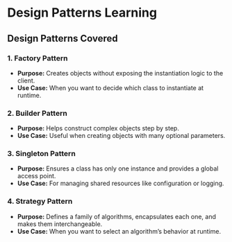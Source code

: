 # Design Patterns Learning

## Design Patterns Covered

### 1. **Factory Pattern**
- **Purpose:** Creates objects without exposing the instantiation logic to the client.  
- **Use Case:** When you want to decide which class to instantiate at runtime.  

### 2. **Builder Pattern**
- **Purpose:** Helps construct complex objects step by step.  
- **Use Case:** Useful when creating objects with many optional parameters.  

### 3. **Singleton Pattern**
- **Purpose:** Ensures a class has only one instance and provides a global access point.  
- **Use Case:** For managing shared resources like configuration or logging.  

### 4. **Strategy Pattern**
- **Purpose:** Defines a family of algorithms, encapsulates each one, and makes them interchangeable.  
- **Use Case:** When you want to select an algorithm’s behavior at runtime.


